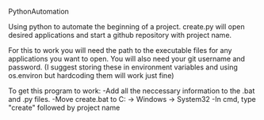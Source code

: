 PythonAutomation 

Using python to automate the beginning of a project. create.py will open desired applications and start a github repository with project name.

For this to work you will need the path to the executable files for any applications you want to open. 
You will also need your git username and password. (I suggest storing these in environment variables and using os.environ but hardcoding them will work just fine)

To get this program to work:
-Add all the neccessary information to the .bat and .py files.
-Move create.bat to C: -> Windows -> System32
-In cmd, type "create" followed by project name
